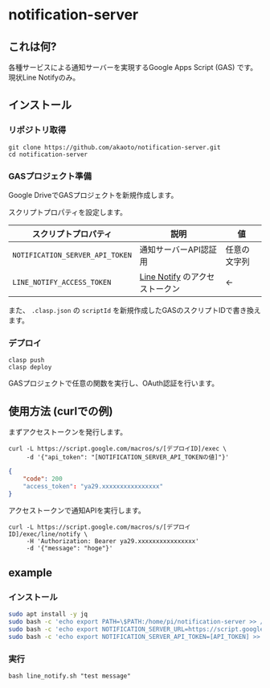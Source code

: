 # notification-server

## これは何?

各種サービスによる通知サーバーを実現するGoogle Apps Script (GAS) です。
現状Line Notifyのみ。

## インストール

### リポジトリ取得

```
git clone https://github.com/akaoto/notification-server.git
cd notification-server
```

### GASプロジェクト準備

Google DriveでGASプロジェクトを新規作成します。

スクリプトプロパティを設定します。

| スクリプトプロパティ            | 説明                                                             | 値           |
|---------------------------------|------------------------------------------------------------------|--------------|
| `NOTIFICATION_SERVER_API_TOKEN` | 通知サーバーAPI認証用                                            | 任意の文字列 |
| `LINE_NOTIFY_ACCESS_TOKEN`      | [Line Notify](https://notify-bot.line.me/ja/) のアクセストークン | ←            |


また、 `.clasp.json` の `scriptId` を新規作成したGASのスクリプトIDで書き換えます。

### デプロイ

```
clasp push
clasp deploy
```

GASプロジェクトで任意の関数を実行し、OAuth認証を行います。

## 使用方法 (curlでの例)

まずアクセストークンを発行します。

```
curl -L https://script.google.com/macros/s/[デプロイID]/exec \
     -d '{"api_token": "[NOTIFICATION_SERVER_API_TOKENの値]"}'
```

```json
{
    "code": 200
    "access_token": "ya29.xxxxxxxxxxxxxxxx"
}
```

アクセストークンで通知APIを実行します。

```
curl -L https://script.google.com/macros/s/[デプロイID]/exec/line/notify \
     -H 'Authorization: Bearer ya29.xxxxxxxxxxxxxxxx'
     -d '{"message": "hoge"}'
```

## example

### インストール


```bash
sudo apt install -y jq
sudo bash -c 'echo export PATH=\$PATH:/home/pi/notification-server >> /etc/profile'
sudo bash -c 'echo export NOTIFICATION_SERVER_URL=https://script.google.com/macros/s/[DEPLOYMENT_ID]/exec >> /etc/profile'
sudo bash -c 'echo export NOTIFICATION_SERVER_API_TOKEN=[API_TOKEN] >> /etc/profile'
```

### 実行

`bash
line_notify.sh "test message"
`

